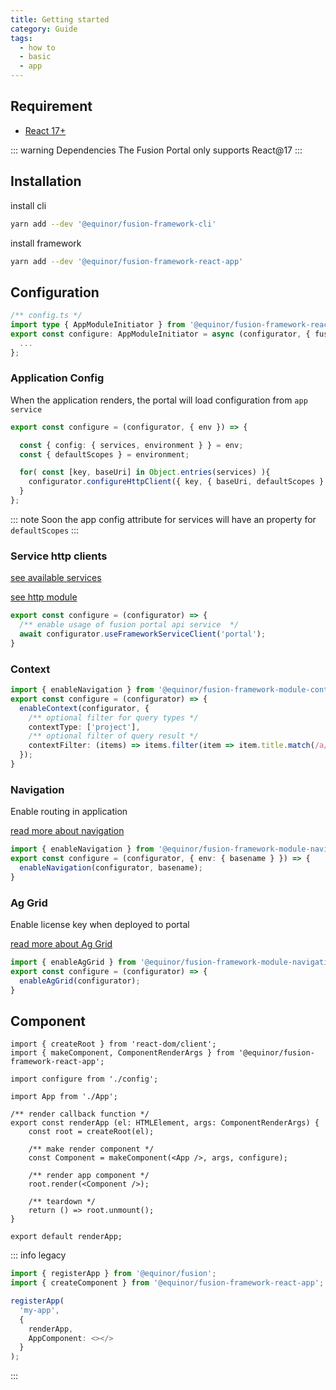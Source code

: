```yaml
---
title: Getting started
category: Guide
tags:
  - how to
  - basic
  - app
---
```


## Requirement

- [React 17+](https://reactjs.org/)

::: warning Dependencies
The Fusion Portal only supports React@17
:::

## Installation

install cli

<ModuleBadge module="cli" />

```sh
yarn add --dev '@equinor/fusion-framework-cli'
```

install framework
<ModuleBadge module="react-app" />

```sh
yarn add --dev '@equinor/fusion-framework-react-app'
```

## Configuration

```ts
/** config.ts */
import type { AppModuleInitiator } from '@equinor/fusion-framework-react-app';
export const configure: AppModuleInitiator = async (configurator, { fusion, env }) => {
  ...
};
```

### Application Config

When the application renders, the portal will load configuration from `app service`


```ts
export const configure = (configurator, { env }) => {

  const { config: { services, environment } } = env;
  const { defaultScopes } = environment;

  for( const [key, baseUri] in Object.entries(services) ){
    configurator.configureHttpClient({ key, { baseUri, defaultScopes }
  }
};
```

::: note
Soon the app config attribute for services will have an property for `defaultScopes` 
:::

### Service http clients

[see available services](../../modules/service-discovery/)

[see http module](../../modules/http/)

```ts
export const configure = (configurator) => {
  /** enable usage of fusion portal api service  */
  await configurator.useFrameworkServiceClient('portal');
}
```


### Context
```ts
import { enableNavigation } from '@equinor/fusion-framework-module-context';
export const configure = (configurator) => {
  enableContext(configurator, {
    /** optional filter for query types */
    contextType: ['project'],
    /** optional filter of query result */
    contextFilter: (items) => items.filter(item => item.title.match(/a/)) 
  });
}
```

### Navigation
Enable routing in application

[read more about navigation](../../modules/navigation/README.md)

```ts
import { enableNavigation } from '@equinor/fusion-framework-module-navigation';
export const configure = (configurator, { env: { basename } }) => {
  enableNavigation(configurator, basename);
}
```


### Ag Grid

Enable license key when deployed to portal

[read more about Ag Grid](../../modules/ag-grid/README.md)

```ts
import { enableAgGrid } from '@equinor/fusion-framework-module-navigation';
export const configure = (configurator) => {
  enableAgGrid(configurator);
}
```

## Component
```tsx
import { createRoot } from 'react-dom/client';
import { makeComponent, ComponentRenderArgs } from '@equinor/fusion-framework-react-app';

import configure from './config';

import App from './App';

/** render callback function */
export const renderApp (el: HTMLElement, args: ComponentRenderArgs) {
    const root = createRoot(el);

    /** make render component */
    const Component = makeComponent(<App />, args, configure);

    /** render app component */
    root.render(<Component />);

    /** teardown */
    return () => root.unmount();
}

export default renderApp;
```

::: info legacy

```ts
import { registerApp } from '@equinor/fusion';
import { createComponent } from '@equinor/fusion-framework-react-app';

registerApp(
  'my-app', 
  { 
    renderApp,
    AppComponent: <></> 
  }
);
```
:::
